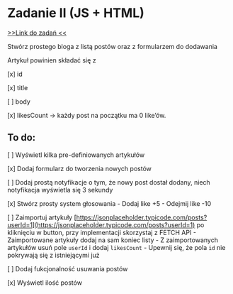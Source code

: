 # Zadanie II (JS + HTML)

<a href="https://rxbsxn.notion.site/rxbsxn/Zadanka-0888facef2664426b680bab4e1e4c6a4"> >>Link do zadań << </a>

Stwórz prostego bloga z listą postów oraz z formularzem do dodawania

Artykuł powinien składać się z

[x] id

[x] title

[ ] body

[x] likesCount → każdy post na początku ma 0 like’ów.


## To do:

[ ] Wyświetl kilka pre-definiowanych artykułów

[x] Dodaj formularz do tworzenia nowych postów

[ ] Dodaj prostą notyfikacje o tym, że nowy post dostał dodany, niech notyfikacja wyświetla się 3 sekundy

[x] Stwórz prosty system głosowania - Dodaj like +5 - Odejmij like -10

[ ] Zaimportuj artykuły [https://jsonplaceholder.typicode.com/posts?userId=1](https://jsonplaceholder.typicode.com/posts?userId=1) po kliknięciu w button, przy implementacji skorzystaj z FETCH API - Zaimportowane artykuły dodaj na sam koniec listy - Z zaimportowanych artykułów usuń pole `userId` i dodaj `likesCount` - Upewnij się, że pola `id` nie pokrywają się z istniejącymi już

[ ] Dodaj fukcjonalność usuwania postów

[x] Wyświetl ilość postów
